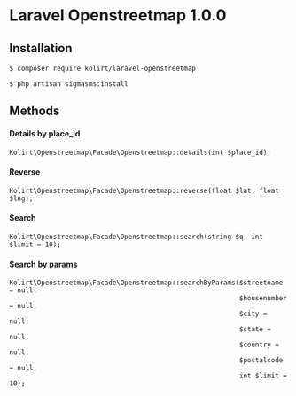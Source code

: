 # Laravel Openstreetmap 1.0.0

## Installation
```
$ composer require kolirt/laravel-openstreetmap
```
```
$ php artisan sigmasms:install
```

## Methods

#### Details by place_id
```
Kolirt\Openstreetmap\Facade\Openstreetmap::details(int $place_id);
```

#### Reverse
```
Kolirt\Openstreetmap\Facade\Openstreetmap::reverse(float $lat, float $lng);
```

#### Search
```
Kolirt\Openstreetmap\Facade\Openstreetmap::search(string $q, int $limit = 10);
```

#### Search by params
```
Kolirt\Openstreetmap\Facade\Openstreetmap::searchByParams($streetname = null, 
                                                          $housenumber = null, 
                                                          $city = null, 
                                                          $state = null, 
                                                          $country = null, 
                                                          $postalcode = null, 
                                                          int $limit = 10);
```
